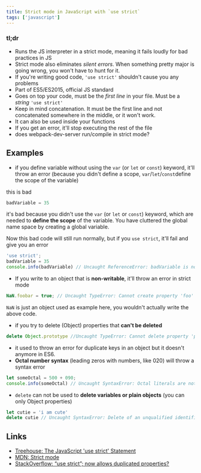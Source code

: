 ```yaml
---
title: Strict mode in JavaScript with `use strict`
tags: ['javascript']
---
```


### tl;dr

- Runs the JS interpreter in a strict mode, meaning it fails loudly for bad practices in JS
- Strict mode also eliminates _silent errors_. When something pretty major is going wrong, you won't have to hunt for it.
- If you're writing good code, `'use strict'` shouldn't cause you any problems
- Part of ES5/ES2015, official JS standard
- Goes on top your code, must be the _first line_ in your file. Must be a _string_ `'use strict'`
- Keep in mind concatenation. It must be the first line and not concatenated somewhere in the middle, or it won't work.
- It can also be used inside your functions
- If you get an error, it'll stop executing the rest of the file
- does webpack-dev-server run/compile in strict mode?

Examples
---

- if you define variable without using the `var` (or `let` or `const`) keyword, it'll throw an error (because you didn't define a scope, `var`/`let`/`const`define the scope of the variable)

this is bad

```javascript
badVariable = 35
```

it's bad because you didn't use the `var` (or `let` or `const`) keyword, which are needed to **define the scope** of the variable. You have cluttered the global name space by creating a global variable. 

Now this bad code will still run normally, but if you `use strict`, it'll fail and give you an error

```javascript
'use strict';
badVariable = 35
console.info(badVariable) // Uncaught ReferenceError: badVariable is not defined(…)
```

- If you write to an object that is **non-writable**, it'll throw an error in strict mode

```javascript
NaN.foobar = true; // Uncaught TypeError: Cannot create property 'foo' on number 'NaN'(…)
```

`NaN` is just an object used as example here, you wouldn't actually write the above code.

- if you try to delete (Object) properties that **can't be deleted**

```javascript
delete Object.prototype //Uncaught TypeError: Cannot delete property 'prototype' of function Object() { [native code] }(…)
```
- it used to throw an error for duplicate keys in an object but it doesn't anymore in ES6. 
- **Octal number syntax** (leading zeros with numbers, like 020) will throw a syntax error

```javascript
let someOctal = 500 + 090;
console.info(someOctal) // Uncaught SyntaxError: Octal literals are not allowed in strict mode.
```
- `delete` can not be used to **delete variables or plain objects**  (you can only Object properties)

```javascript
let cutie = 'i am cute'
delete cutie // Uncaught SyntaxError: Delete of an unqualified identifier in strict mode.
```

Links
---
- [Treehouse: The JavaScript 'use strict' Statement](https://teamtreehouse.com/library/the-javascript-use-strict-statement-2)
- [MDN: Strict mode](https://developer.mozilla.org/en/docs/Web/JavaScript/Reference/Strict_mode)
- [StackOverflow: “use strict”; now allows duplicated properties?](http://stackoverflow.com/questions/29936845/use-strict-now-allows-duplicated-properties)